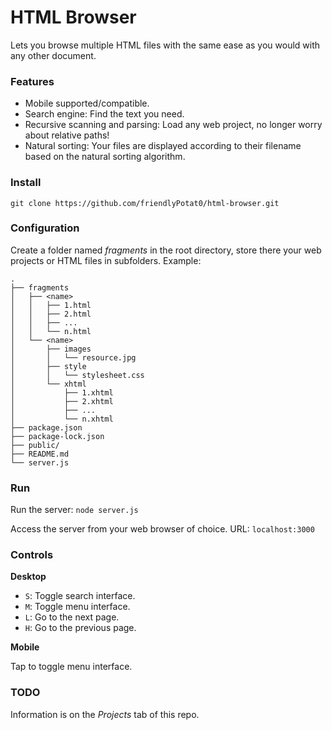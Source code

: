 # HTML Browser

Lets you browse multiple HTML files with the same ease as you would with any other document.

### Features

* Mobile supported/compatible.
* Search engine: Find the text you need.
* Recursive scanning and parsing: Load any web project, no longer worry about relative paths!
* Natural sorting: Your files are displayed according to their filename based on the natural sorting algorithm.

### Install

`git clone https://github.com/friendlyPotat0/html-browser.git`

### Configuration

Create a folder named *fragments* in the root directory, store there your web projects or HTML files in subfolders. Example:

```
.
├── fragments
│   ├── <name>
│   │   ├── 1.html
│   │   ├── 2.html
│   │   ├── ...
│   │   └── n.html
│   └── <name>
│       ├── images
│       │   └── resource.jpg
│       ├── style
│       │   └── stylesheet.css
│       └── xhtml
│           ├── 1.xhtml
│           ├── 2.xhtml
│           ├── ...
│           └── n.xhtml
├── package.json
├── package-lock.json
├── public/
├── README.md
└── server.js
```

### Run

Run the server: `node server.js`

Access the server from your web browser of choice. URL: `localhost:3000`

### Controls

**Desktop**

* `S`: Toggle search interface.
* `M`: Toggle menu interface.
* `L`: Go to the next page.
* `H`: Go to the previous page.

**Mobile**

Tap to toggle menu interface.

### TODO

Information is on the *Projects* tab of this repo.
